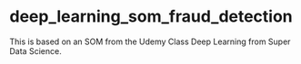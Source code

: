 # deep_learning_som_fraud_detection
This is based on an SOM from the Udemy Class Deep Learning from Super Data Science.
